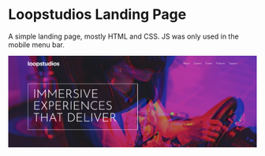# Loopstudios Landing Page

A simple landing page, mostly HTML and CSS. JS was only used in the mobile menu bar.

![screenshot](/public/screenshot.png?raw=true "Optional file")